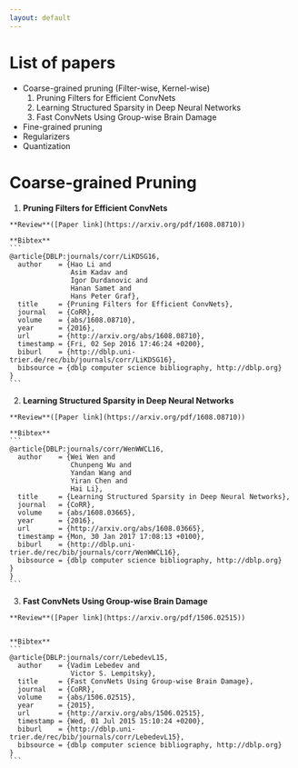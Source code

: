 ```yaml
---
layout: default
---
```

# [](#list) List of papers
  * Coarse-grained pruning (Filter-wise, Kernel-wise)
    1. Pruning Filters for Efficient ConvNets
    2. Learning Structured Sparsity in Deep Neural Networks
    3. Fast ConvNets Using Group-wise Brain Damage
  * Fine-grained pruning
  * Regularizers
  * Quantization

# [](#coarse_prune)Coarse-grained Pruning

  1. **Pruning Filters for Efficient ConvNets**

    **Review**([Paper link](https://arxiv.org/pdf/1608.08710))

    **Bibtex**
    ```
    @article{DBLP:journals/corr/LiKDSG16,
      author    = {Hao Li and
                   Asim Kadav and
                   Igor Durdanovic and
                   Hanan Samet and
                   Hans Peter Graf},
      title     = {Pruning Filters for Efficient ConvNets},
      journal   = {CoRR},
      volume    = {abs/1608.08710},
      year      = {2016},
      url       = {http://arxiv.org/abs/1608.08710},
      timestamp = {Fri, 02 Sep 2016 17:46:24 +0200},
      biburl    = {http://dblp.uni-trier.de/rec/bib/journals/corr/LiKDSG16},
      bibsource = {dblp computer science bibliography, http://dblp.org}
    }
    ```
  2. **Learning Structured Sparsity in Deep Neural Networks**

    **Review**([Paper link](https://arxiv.org/pdf/1608.08710))

    **Bibtex**
    ```
    @article{DBLP:journals/corr/WenWWCL16,
      author    = {Wei Wen and
                   Chunpeng Wu and
                   Yandan Wang and
                   Yiran Chen and
                   Hai Li},
      title     = {Learning Structured Sparsity in Deep Neural Networks},
      journal   = {CoRR},
      volume    = {abs/1608.03665},
      year      = {2016},
      url       = {http://arxiv.org/abs/1608.03665},
      timestamp = {Mon, 30 Jan 2017 17:08:13 +0100},
      biburl    = {http://dblp.uni-trier.de/rec/bib/journals/corr/WenWWCL16},
      bibsource = {dblp computer science bibliography, http://dblp.org}
    }
    }
    ```
  3. **Fast ConvNets Using Group-wise Brain Damage**

    **Review**([Paper link](https://arxiv.org/pdf/1506.02515))


    **Bibtex**
    ```
    @article{DBLP:journals/corr/LebedevL15,
      author    = {Vadim Lebedev and
                   Victor S. Lempitsky},
      title     = {Fast ConvNets Using Group-wise Brain Damage},
      journal   = {CoRR},
      volume    = {abs/1506.02515},
      year      = {2015},
      url       = {http://arxiv.org/abs/1506.02515},
      timestamp = {Wed, 01 Jul 2015 15:10:24 +0200},
      biburl    = {http://dblp.uni-trier.de/rec/bib/journals/corr/LebedevL15},
      bibsource = {dblp computer science bibliography, http://dblp.org}
    }
    ```
